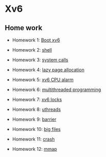 # Xv6



## Home work

* Homework 1: [Boot xv6](https://pdos.csail.mit.edu/6.828/2018/homework/xv6-boot.html)

* Homework 2: [shell](https://pdos.csail.mit.edu/6.828/2018/homework/xv6-shell.html)

* Homework 3: [system calls](https://pdos.csail.mit.edu/6.828/2018/homework/xv6-syscall.html)

* Homework 4: [lazy page allocation](https://pdos.csail.mit.edu/6.828/2018/homework/xv6-zero-fill.html)

* Homework 5: [xv6 CPU alarm](https://pdos.csail.mit.edu/6.828/2018/homework/xv6-alarm.html)

* Homework 6: [multithreaded programming](https://pdos.csail.mit.edu/6.828/2018/homework/lock.html)

* Homework 7: [xv6 locks](https://pdos.csail.mit.edu/6.828/2018/homework/xv6-lock.html)

* Homework 8: [uthreads](https://pdos.csail.mit.edu/6.828/2018/homework/xv6-uthread.html)

* Homework 9: [barrier](https://pdos.csail.mit.edu/6.828/2018/homework/barrier.html)

* Homework 10: [big files](https://pdos.csail.mit.edu/6.828/2018/homework/xv6-big-files.html)

* Homework 11: [crash](https://pdos.csail.mit.edu/6.828/2018/homework/xv6-new-log.html)

* Homework 12: [mmap](https://pdos.csail.mit.edu/6.828/2018/homework/mmap.html)



